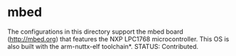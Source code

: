 # mbed

The configurations in this directory support the mbed board
(<http://mbed.org>) that features the NXP LPC1768 microcontroller. This
OS is also built with the arm-nuttx-elf toolchain\*. STATUS:
Contributed.
